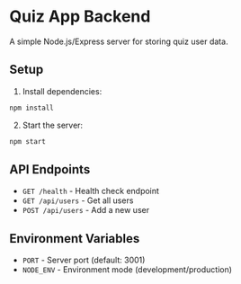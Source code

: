 # Quiz App Backend

A simple Node.js/Express server for storing quiz user data.

## Setup

1. Install dependencies:
```bash
npm install
```

2. Start the server:
```bash
npm start
```

## API Endpoints

- `GET /health` - Health check endpoint
- `GET /api/users` - Get all users
- `POST /api/users` - Add a new user

## Environment Variables

- `PORT` - Server port (default: 3001)
- `NODE_ENV` - Environment mode (development/production) 